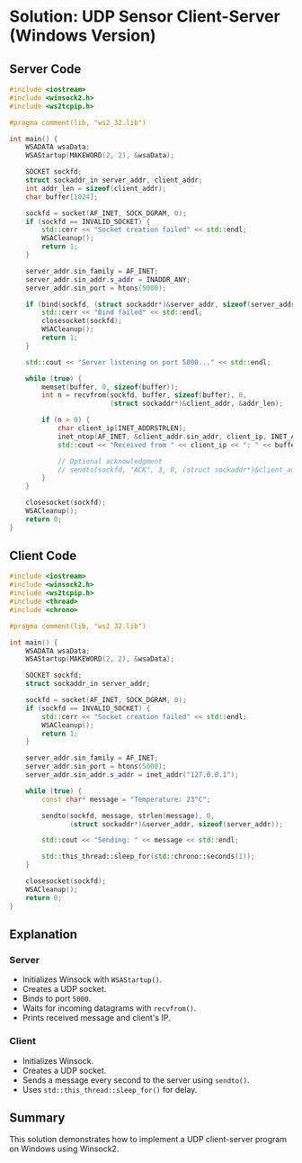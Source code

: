 # Solution: UDP Sensor Client-Server (Windows Version)

## Server Code

```cpp
#include <iostream>
#include <winsock2.h>
#include <ws2tcpip.h>

#pragma comment(lib, "ws2_32.lib")

int main() {
    WSADATA wsaData;
    WSAStartup(MAKEWORD(2, 2), &wsaData);

    SOCKET sockfd;
    struct sockaddr_in server_addr, client_addr;
    int addr_len = sizeof(client_addr);
    char buffer[1024];

    sockfd = socket(AF_INET, SOCK_DGRAM, 0);
    if (sockfd == INVALID_SOCKET) {
        std::cerr << "Socket creation failed" << std::endl;
        WSACleanup();
        return 1;
    }

    server_addr.sin_family = AF_INET;
    server_addr.sin_addr.s_addr = INADDR_ANY;
    server_addr.sin_port = htons(5000);

    if (bind(sockfd, (struct sockaddr*)&server_addr, sizeof(server_addr)) == SOCKET_ERROR) {
        std::cerr << "Bind failed" << std::endl;
        closesocket(sockfd);
        WSACleanup();
        return 1;
    }

    std::cout << "Server listening on port 5000..." << std::endl;

    while (true) {
        memset(buffer, 0, sizeof(buffer));
        int n = recvfrom(sockfd, buffer, sizeof(buffer), 0,
                         (struct sockaddr*)&client_addr, &addr_len);

        if (n > 0) {
            char client_ip[INET_ADDRSTRLEN];
            inet_ntop(AF_INET, &client_addr.sin_addr, client_ip, INET_ADDRSTRLEN);
            std::cout << "Received from " << client_ip << ": " << buffer << std::endl;

            // Optional acknowledgment
            // sendto(sockfd, "ACK", 3, 0, (struct sockaddr*)&client_addr, addr_len);
        }
    }

    closesocket(sockfd);
    WSACleanup();
    return 0;
}
```

## Client Code

```cpp
#include <iostream>
#include <winsock2.h>
#include <ws2tcpip.h>
#include <thread>
#include <chrono>

#pragma comment(lib, "ws2_32.lib")

int main() {
    WSADATA wsaData;
    WSAStartup(MAKEWORD(2, 2), &wsaData);

    SOCKET sockfd;
    struct sockaddr_in server_addr;

    sockfd = socket(AF_INET, SOCK_DGRAM, 0);
    if (sockfd == INVALID_SOCKET) {
        std::cerr << "Socket creation failed" << std::endl;
        WSACleanup();
        return 1;
    }

    server_addr.sin_family = AF_INET;
    server_addr.sin_port = htons(5000);
    server_addr.sin_addr.s_addr = inet_addr("127.0.0.1");

    while (true) {
        const char* message = "Temperature: 23°C";

        sendto(sockfd, message, strlen(message), 0,
               (struct sockaddr*)&server_addr, sizeof(server_addr));

        std::cout << "Sending: " << message << std::endl;

        std::this_thread::sleep_for(std::chrono::seconds(1));
    }

    closesocket(sockfd);
    WSACleanup();
    return 0;
}
```

## Explanation

### Server

- Initializes Winsock with `WSAStartup()`.
- Creates a UDP socket.
- Binds to port `5000`.
- Waits for incoming datagrams with `recvfrom()`.
- Prints received message and client's IP.

### Client

- Initializes Winsock.
- Creates a UDP socket.
- Sends a message every second to the server using `sendto()`.
- Uses `std::this_thread::sleep_for()` for delay.

## Summary

This solution demonstrates how to implement a UDP client-server program on Windows using Winsock2.
